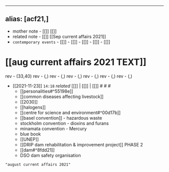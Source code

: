 
---
alias: [acf21,]
---
- mother note - [[]] [[]]
- related note - [[]] [[Sep current affairs 2021]]
- `contemporary events` - [[]]  - [[]]  - [[]]  - [[]]  - [[]]

# [[aug current affairs 2021 TEXT]]

rev - (33,40)
rev - (,)
rev - (,)
rev - (,)
rev - (,)
rev - (,)
rev - (,)

- [[2021-11-23]]  `14:18` _related_ [[]] | [[]] | [[]] # # #
	- [[personalities#^55198e]]
	- [[common diseases affecting livestock]]
	- [[2030]]
	- [[halogens]]
	- [[centre for science and environment#^00d17b]]
	- [[basel convention]] - hazardous waste
	- stockholm convention - dioxins and furans
	- minamata convention - Mercury
	- blue book
	- [[UNEP]]
	- [[DRIP dam rehabilitation & improvement project]] PHASE 2
	- [[dam#^8fdd21]]
	- DSO dam safety organisation
	
```query
"august current affairs 2021"
```
